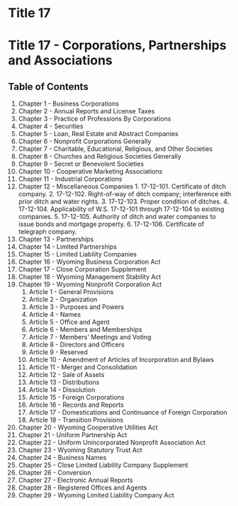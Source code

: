 # Title 17

Title 17 - Corporations, Partnerships and Associations
====================

Table of Contents
--------------------

1. Chapter 1 - Business Corporations
2. Chapter 2 - Annual Reports and License Taxes
3. Chapter 3 - Practice of Professions By Corporations
4. Chapter 4 - Securities
5. Chapter 5 - Loan, Real Estate and Abstract Companies
6. Chapter 6 - Nonprofit Corporations Generally
7. Chapter 7 - Charitable, Educational, Religious, and Other Societies
8. Chapter 8 - Churches and Religious Societies Generally
9. Chapter 9 - Secret or Benevolent Societies
10. Chapter 10 - Cooperative Marketing Associations
11. Chapter 11 - Industrial Corporations
12. Chapter 12 - Miscellaneous Companies
        1. 17-12-101. Certificate of ditch company.
        2. 17-12-102. Right-of-way of ditch company; interference eith prior ditch and water rights.
        3. 17-12-103. Proper condition of ditches.
        4. 17-12-104. Applicability of W.S. 17-12-101 through 17-12-104 to existing companies.
        5. 17-12-105. Authority of ditch and water companies to issue bonds and mortgage property.
        6. 17-12-106. Certificate of telegraph company.
13. Chapter 13 - Partnerships
14. Chapter 14 - Limited Partnerships
15. Chapter 15 - Limited Liability Companies
16. Chapter 16 - Wyoming Business Corporation Act
17. Chapter 17 - Close Corporation Supplement
18. Chapter 18 - Wyoming Management Stability Act
19. Chapter 19 - Wyoming Nonprofit Corporation Act
    1. Article 1 - General Provisions
    2. Article 2 - Organization
    3. Article 3 - Purposes and Powers
    4. Article 4 - Names
    5. Article 5 - Office and Agent
    6. Article 6 - Members and Memberships
    7. Article 7 - Members' Meetings and Voting
    8. Article 8 - Directors and Officers
    9. Article 9 - Reserved
    10. Article 10 - Amendment of Articles of Incorporation and Bylaws
    11. Article 11 - Merger and Consolidation
    12. Article 12 - Sale of Assets
    13. Article 13 - Distributions
    14. Article 14 - Dissolution
    15. Article 15 - Foreign Corporations
    16. Article 16 - Records and Reports
    17. Article 17 - Domestications and Continuance of Foreign Corporation
    18. Article 18 - Transition Provisions
20. Chapter 20 - Wyoming Cooperative Utilities Act
21. Chapter 21 - Uniform Partnership Act
22. Chapter 22 - Uniform Unincorporated Nonprofit Association Act
23. Chapter 23 - Wyoming Statutory Trust Act
24. Chapter 24 - Business Names
25. Chapter 25 - Close Limited Liability Company Supplement
26. Chapter 26 - Conversion
27. Chapter 27 - Electronic Annual Reports
28. Chapter 28 - Registered Offices and Agents
29. Chapter 29 - Wyoming Limited Liability Company Act
